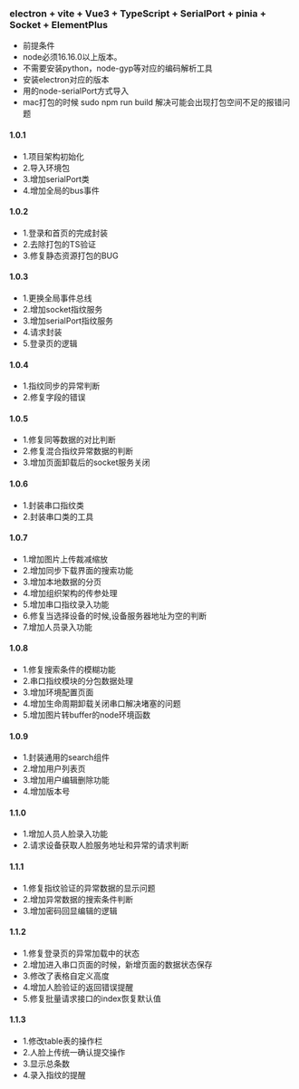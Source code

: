 ### electron  + vite + Vue3 + TypeScript + SerialPort + pinia + Socket + ElementPlus
* 前提条件
* node必须16.16.0以上版本。
* 不需要安装python，node-gyp等对应的编码解析工具
* 安装electron对应的版本
* 用的node-serialPort方式导入
* mac打包的时候 sudo npm run build 解决可能会出现打包空间不足的报错问题
#### 1.0.1
* 1.项目架构初始化
* 2.导入环境包
* 3.增加serialPort类
* 4.增加全局的bus事件
#### 1.0.2
* 1.登录和首页的完成封装
* 2.去除打包的TS验证
* 3.修复静态资源打包的BUG
#### 1.0.3
* 1.更换全局事件总线
* 2.增加socket指纹服务
* 3.增加serialPort指纹服务
* 4.请求封装
* 5.登录页的逻辑
#### 1.0.4
* 1.指纹同步的异常判断
* 2.修复字段的错误
#### 1.0.5
* 1.修复同等数据的对比判断
* 2.修复混合指纹异常数据的判断
* 3.增加页面卸载后的socket服务关闭
#### 1.0.6
* 1.封装串口指纹类
* 2.封装串口类的工具
#### 1.0.7
* 1.增加图片上传裁减缩放
* 2.增加同步下载界面的搜索功能
* 3.增加本地数据的分页
* 4.增加组织架构的传参处理
* 5.增加串口指纹录入功能
* 6.修复当选择设备的时候,设备服务器地址为空的判断
* 7.增加人员录入功能
#### 1.0.8
* 1.修复搜索条件的模糊功能
* 2.串口指纹模块的分包数据处理
* 3.增加环境配置页面
* 4.增加生命周期卸载关闭串口解决堵塞的问题
* 5.增加图片转buffer的node环境函数
#### 1.0.9
* 1.封装通用的search组件
* 2.增加用户列表页
* 3.增加用户编辑删除功能
* 4.增加版本号
#### 1.1.0
* 1.增加人员人脸录入功能
* 2.请求设备获取人脸服务地址和异常的请求判断
#### 1.1.1
* 1.修复指纹验证的异常数据的显示问题
* 2.增加异常数据的搜索条件判断
* 3.增加密码回显编辑的逻辑
#### 1.1.2
* 1.修复登录页的异常加载中的状态
* 2.增加进入串口页面的时候，新增页面的数据状态保存
* 3.修改了表格自定义高度
* 4.增加人脸验证的返回错误提醒
* 5.修复批量请求接口的index恢复默认值
#### 1.1.3
* 1.修改table表的操作栏
* 2.人脸上传统一确认提交操作
* 3.显示总条数
* 4.录入指纹的提醒
